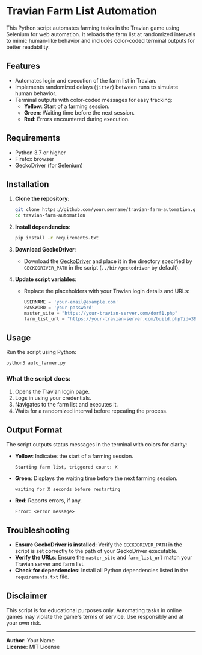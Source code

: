
# Travian Farm List Automation

This Python script automates farming tasks in the Travian game using Selenium for web automation. It reloads the farm list at randomized intervals to mimic human-like behavior and includes color-coded terminal outputs for better readability.

## Features

- Automates login and execution of the farm list in Travian.
- Implements randomized delays (`jitter`) between runs to simulate human behavior.
- Terminal outputs with color-coded messages for easy tracking:
  - **Yellow**: Start of a farming session.
  - **Green**: Waiting time before the next session.
  - **Red**: Errors encountered during execution.

## Requirements

- Python 3.7 or higher
- Firefox browser
- GeckoDriver (for Selenium)

## Installation

1. **Clone the repository**:
   ```bash
   git clone https://github.com/yourusername/travian-farm-automation.git
   cd travian-farm-automation
   ```

2. **Install dependencies**:
   ```bash
   pip install -r requirements.txt
   ```

3. **Download GeckoDriver**:
   - Download the [GeckoDriver](https://github.com/mozilla/geckodriver/releases) and place it in the directory specified by `GECKODRIVER_PATH` in the script (`../bin/geckodriver` by default).

4. **Update script variables**:
   - Replace the placeholders with your Travian login details and URLs:
     ```python
     USERNAME = 'your-email@example.com'
     PASSWORD = 'your-password'
     master_site = "https://your-travian-server.com/dorf1.php"
     farm_list_url = "https://your-travian-server.com/build.php?id=39&gid=16&tt=99"
     ```

## Usage

Run the script using Python:
```bash
python3 auto_farmer.py
```

### What the script does:
1. Opens the Travian login page.
2. Logs in using your credentials.
3. Navigates to the farm list and executes it.
4. Waits for a randomized interval before repeating the process.

## Output Format

The script outputs status messages in the terminal with colors for clarity:
- **Yellow**: Indicates the start of a farming session.
  ```
  Starting farm list, triggered count: X
  ```
- **Green**: Displays the waiting time before the next farming session.
  ```
  waiting for X seconds before restarting
  ```
- **Red**: Reports errors, if any.
  ```
  Error: <error message>
  ```

## Troubleshooting

- **Ensure GeckoDriver is installed**:
  Verify the `GECKODRIVER_PATH` in the script is set correctly to the path of your GeckoDriver executable.
- **Verify the URLs**:
  Ensure the `master_site` and `farm_list_url` match your Travian server and farm list.
- **Check for dependencies**:
  Install all Python dependencies listed in the `requirements.txt` file.

## Disclaimer

This script is for educational purposes only. Automating tasks in online games may violate the game's terms of service. Use responsibly and at your own risk.

---
**Author**: Your Name  
**License**: MIT License
